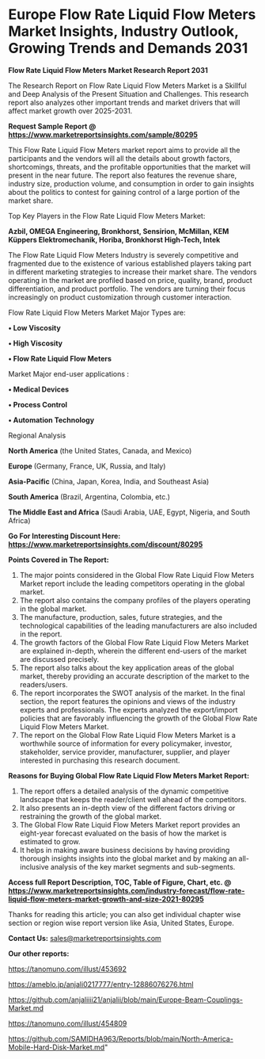 # Europe Flow Rate Liquid Flow Meters Market Insights, Industry Outlook, Growing Trends and Demands 2031

<strong>Flow Rate Liquid Flow Meters Market Research Report 2031</strong>

The Research Report on Flow Rate Liquid Flow Meters Market is a Skillful and Deep Analysis of the Present Situation and Challenges. This research report also analyzes other important trends and market drivers that will affect market growth over 2025-2031.

<strong>Request Sample Report @ <a href=https://www.marketreportsinsights.com/sample/80295>https://www.marketreportsinsights.com/sample/80295</a></strong>

This Flow Rate Liquid Flow Meters market report aims to provide all the participants and the vendors will all the details about growth factors, shortcomings, threats, and the profitable opportunities that the market will present in the near future. The report also features the revenue share, industry size, production volume, and consumption in order to gain insights about the politics to contest for gaining control of a large portion of the market share.

Top Key Players in the Flow Rate Liquid Flow Meters Market:

<strong>Azbil, OMEGA Engineering, Bronkhorst, Sensirion, McMillan, KEM Küppers Elektromechanik, Horiba, Bronkhorst High-Tech, Intek</strong>

The Flow Rate Liquid Flow Meters Industry is severely competitive and fragmented due to the existence of various established players taking part in different marketing strategies to increase their market share. The vendors operating in the market are profiled based on price, quality, brand, product differentiation, and product portfolio. The vendors are turning their focus increasingly on product customization through customer interaction.

Flow Rate Liquid Flow Meters Market Major Types are:

<strong>• Low Viscosity

• High Viscosity

• Flow Rate Liquid Flow Meters</strong>

Market Major end-user applications :

<strong>• Medical Devices

• Process Control

• Automation Technology</strong>

Regional Analysis

</u><strong><b>North America</b></strong> (the United States, Canada, and Mexico)

<strong><b>Europe </b></strong>(Germany, France, UK, Russia, and Italy)

<strong><b>Asia-Pacific</b></strong> (China, Japan, Korea, India, and Southeast Asia)

<strong><b>South America</b></strong> (Brazil, Argentina, Colombia, etc.)

<strong><b>The Middle East and Africa</b></strong> (Saudi Arabia, UAE, Egypt, Nigeria, and South Africa)

<strong>Go For Interesting Discount Here: <a href=https://www.marketreportsinsights.com/discount/80295>https://www.marketreportsinsights.com/discount/80295</a></strong>

<strong>Points Covered in The Report:</strong>
<ol>
  <li>The major points considered in the Global Flow Rate Liquid Flow Meters Market report include the leading competitors operating in the global market.</li>
  <li>The report also contains the company profiles of the players operating in the global market.</li>
  <li>The manufacture, production, sales, future strategies, and the technological capabilities of the leading manufacturers are also included in the report.</li>
  <li>The growth factors of the Global Flow Rate Liquid Flow Meters Market are explained in-depth, wherein the different end-users of the market are discussed precisely.</li>
  <li>The report also talks about the key application areas of the global market, thereby providing an accurate description of the market to the readers/users.</li>
  <li>The report incorporates the SWOT analysis of the market. In the final section, the report features the opinions and views of the industry experts and professionals. The experts analyzed the export/import policies that are favorably influencing the growth of the Global Flow Rate Liquid Flow Meters Market.</li>
  <li>The report on the Global Flow Rate Liquid Flow Meters Market is a worthwhile source of information for every policymaker, investor, stakeholder, service provider, manufacturer, supplier, and player interested in purchasing this research document.</li>
</ol>
<strong>Reasons for Buying Global Flow Rate Liquid Flow Meters Market Report:</strong>

<ol>
  <li>The report offers a detailed analysis of the dynamic competitive landscape that keeps the reader/client well ahead of the competitors.</li>
  <li>It also presents an in-depth view of the different factors driving or restraining the growth of the global market.</li>
  <li>The Global Flow Rate Liquid Flow Meters Market report provides an eight-year forecast evaluated on the basis of how the market is estimated to grow.</li>
  <li>It helps in making aware business decisions by having providing thorough insights insights into the global market and by making an all-inclusive analysis of the key market segments and sub-segments.</li>
</ol>
<strong>Access full Report Description, TOC, Table of Figure, Chart, etc. @ <a href=https://www.marketreportsinsights.com/industry-forecast/flow-rate-liquid-flow-meters-market-growth-and-size-2021-80295>https://www.marketreportsinsights.com/industry-forecast/flow-rate-liquid-flow-meters-market-growth-and-size-2021-80295</a></strong>


Thanks for reading this article; you can also get individual chapter wise section or region wise report version like Asia, United States, Europe.

<strong>Contact Us:</strong>
sales@marketreportsinsights.com

<strong>Our other reports:</strong>

<a href=https://tanomuno.com/illust/453692>https://tanomuno.com/illust/453692</a>

<a href=https://ameblo.jp/anjali0217777/entry-12886076276.html>https://ameblo.jp/anjali0217777/entry-12886076276.html</a>

<a href=https://github.com/anjaliiii21/anjalii/blob/main/Europe-Beam-Couplings-Market.md>https://github.com/anjaliiii21/anjalii/blob/main/Europe-Beam-Couplings-Market.md</a>

<a href=https://tanomuno.com/illust/454809>https://tanomuno.com/illust/454809</a>

<a href=https://github.com/SAMIDHA963/Reports/blob/main/North-America-Mobile-Hard-Disk-Market.md>https://github.com/SAMIDHA963/Reports/blob/main/North-America-Mobile-Hard-Disk-Market.md</a>"
